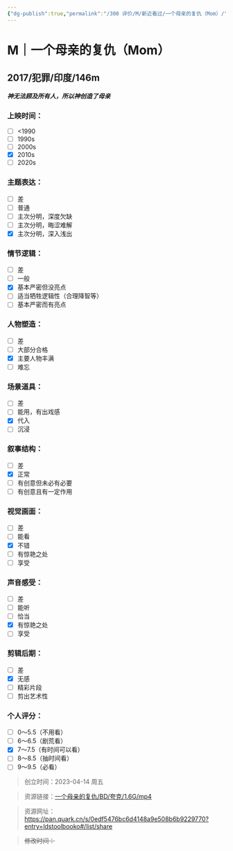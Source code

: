 ```yaml
---
{"dg-publish":true,"permalink":"/300 评价/M/新近看过/一个母亲的复仇（Mom）/","title":"一个母亲的复仇（Mom）","tags":["M","犯罪"],"created":"2024-01-25T18:45:04.000+08:00","updated":"2024-01-25T18:45:04.000+08:00"}
---
```



# M｜一个母亲的复仇（Mom）
## 2017/犯罪/印度/146m
***神无法顾及所有人，所以神创造了母亲***
### 上映时间：
- [ ] <1990
- [ ] 1990s
- [ ] 2000s
- [x] 2010s
- [ ] 2020s
### 主题表达：
- [ ] 差
- [ ] 普通
- [ ] 主次分明，深度欠缺
- [ ] 主次分明，晦涩难解
- [x] 主次分明，深入浅出
### 情节逻辑：
- [ ] 差
- [ ] 一般
- [x] 基本严密但没亮点
- [ ] 适当牺牲逻辑性（合理降智等）
- [ ] 基本严密而有亮点
### 人物塑造：
- [ ] 差
- [ ] 大部分合格
- [x] 主要人物丰满
- [ ] 难忘
### 场景道具：
- [ ] 差
- [ ] 能用，有出戏感
- [x] 代入
- [ ] 沉浸
### 叙事结构：
- [ ] 差
- [x] 正常
- [ ] 有创意但未必有必要
- [ ] 有创意且有一定作用
### 视觉画面：
- [ ] 差
- [ ] 能看
- [x] 不错
- [ ] 有惊艳之处
- [ ] 享受
### 声音感受：
- [ ] 差
- [ ] 能听
- [ ] 恰当
- [x] 有惊艳之处
- [ ] 享受
### 剪辑后期：
- [ ] 差
- [x] 无感
- [ ] 精彩片段
- [ ] 剪出艺术性
### 个人评分：
- [ ] 0～5.5（不用看）
- [ ] 6～6.5（剧荒看）
- [x] 7～7.5（有时间可以看）
- [ ] 8～8.5（抽时间看）
- [ ] 9～9.5（必看）

>创立时间：2023-04-14 周五

>资源链接：[一个母亲的复仇/BD/夸克/1.6G/mp4](https://pan.quark.cn/s/494ab7867d654cb78afd6c9d5257cd3d?entry=ldstoolbooko#/list/share )

>资源网址：
>https://pan.quark.cn/s/0edf5476bc6d4148a9e508b6b9229770?entry=ldstoolbooko#/list/share

>~~修改时间：~~



